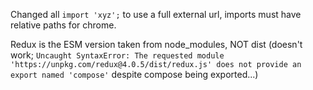 Changed all `import 'xyz';` to use a full external url, imports must have relative paths for chrome.

Redux is the ESM version taken from node_modules, NOT dist (doesn't work; `Uncaught SyntaxError: The requested module 'https://unpkg.com/redux@4.0.5/dist/redux.js' does not provide an export named 'compose'` despite compose being exported...)